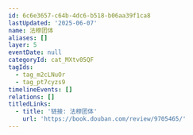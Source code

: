 ```yaml
---
id: 6c6e3657-c64b-4dc6-b518-b06aa39f1ca8
lastUpdated: '2025-06-07'
name: 法穆团体
aliases: []
layer: 5
eventDate: null
categoryId: cat_MXtv05QF
tagIds:
  - tag_m2cLNuOr
  - tag_pt7cyzs9
timelineEvents: []
relations: []
titledLinks:
  - title: '链接: 法穆团体'
    url: 'https://book.douban.com/review/9705465/'
---
```


